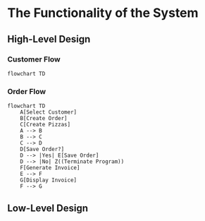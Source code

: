 # The Functionality of the System

## High-Level Design

### Customer Flow

```mermaid
flowchart TD

```

### Order Flow

```mermaid
flowchart TD
    A[Select Customer]
    B[Create Order]
    C[Create Pizzas]
    A --> B
    B --> C
    C --> D
    D[Save Order?]
    D --> |Yes| E[Save Order]
    D --> |No| Z((Terminate Program))
    F[Generate Invoice]
    E --> F
    G[Display Invoice]
    F --> G
```

## Low-Level Design

